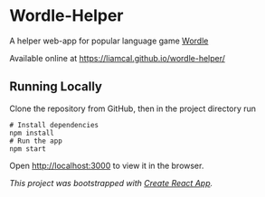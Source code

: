 # Wordle-Helper

A helper web-app for popular language game [Wordle](https://www.nytimes.com/games/wordle)

Available online at https://liamcal.github.io/wordle-helper/

## Running Locally

Clone the repository from GitHub, then in the project directory run

```
# Install dependencies
npm install
# Run the app
npm start
```

Open [http://localhost:3000](http://localhost:3000) to view it in the browser.

_This project was bootstrapped with [Create React App](https://github.com/facebook/create-react-app)._

